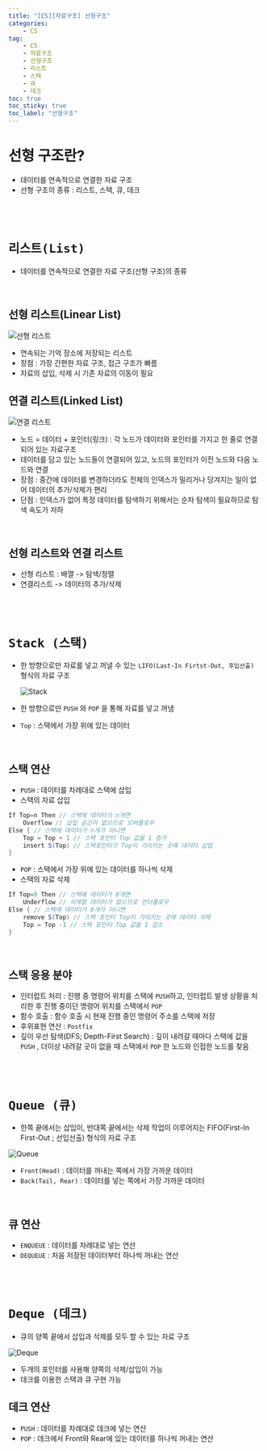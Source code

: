 ```yaml
---
title: "[CS][자료구조] 선형구조"
categories:
    - CS
tag:
    - CS
    - 자료구조
    - 선형구조
    - 리스트
    - 스택
    - 큐
    - 데크
toc: true
toc_sticky: true
toc_label: "선형구조"
---
```


# 선형 구조란?
- 데이터를 연속적으로 연결한 자료 구조
- 선형 구조의 종류 : 리스트, 스택, 큐, 데크

<br><br>

# ```리스트(List)```
- 데이터를 연속적으로 연결한 자료 구조(선형 구조)의 종류

<br>

## 선형 리스트(Linear List)

![선형 리스트](https://blog.kakaocdn.net/dn/XzQ0A/btqFnP0u61I/Kn53jQkzEsqV0anpWBCRk1/img.png)

- 연속되는 기억 장소에 저장되는 리스트
- 장점 : 가장 간편한 자료 구조, 접근 구조가 빠름
- 자료의 삽입, 삭제 시 기존 자료의 이동이 필요

## 연결 리스트(Linked List)
![연결 리스트](https://img1.daumcdn.net/thumb/R1280x0/?scode=mtistory2&fname=https%3A%2F%2Fblog.kakaocdn.net%2Fdn%2FOcKlp%2FbtqFnEESy7r%2FNnl9STMMvr6B0XYzOrdyT0%2Fimg.png)

- 노드 = 데이터 + 포인터(링크) : 각 노드가 데이터와 포인터를 가지고 한 줄로 연결되어 있는 자료구조
- 데이터를 담고 있는 노드들이 연결되어 있고, 노드의 포인터가 이전 노드와 다음 노드와 연결
- 장점 : 중간에 데이터를 변경하더라도 전체의 인덱스가 밀리거나 당겨지는 일이 없어 데이터의 추가/삭제가 편리
- 단점 : 인덱스가 없어 특정 데이터를 탐색하기 위해서는 순차 탐색이 필요하므로 탐색 속도가 저하

<br>

## 선형 리스트와 연결 리스트
- 선형 리스트 : 배열 -> 탐색/정렬
- 연결리스트 -> 데이터의 추가/삭제

<br><br>

# ```Stack (스택)```
- 한 방향으로만 자료를 넣고 꺼낼 수 있는 ```LIFO(Last-In Firtst-Out, 후입선출)``` 형식의 자료 구조

    ![Stack](https://upload.wikimedia.org/wikipedia/commons/2/29/Data_stack.svg)

- 한 방향으로만 ```PUSH``` 와 ```POP``` 을 통해 자료를 넣고 꺼냄
- ```Top``` : 스택에서 가장 위에 있는 데이터

<br>

## 스택 연산
- ```PUSH``` : 데이터를 차례대로 스택에 삽입
- 스택의 자료 삽입
``` Java
If Top=n Then // 스택에 데이터가 n개면
    Overflow // 삽입 공간이 없으므로 오버플로우
Else { // 스택에 데이터가 n개가 아니면
    Top = Top + 1 // 스택 포인터 Top 값을 1 증가
    insert S(Top) // 스택포인터가 Top이 가리키는 곳에 데이터 삽입
}
```

- ```POP``` : 스택에서 가장 위에 있는 데이터를 하나씩 삭제
- 스택의 자료 삭제
``` Java
If Top=0 Then // 스택에 데이터가 0개면
    Underflow // 삭제할 데이터가 없으므로 언더플로우
Else { // 스택에 데이터가 0개가 아니면
    remove S(Top) // 스택 포인터 Top이 가리키는 곳에 데이터 삭제
    Top = Top -1 // 스택 포인터 Top 값을 1 감소
}
```

<br>

## 스택 응용 분야
- 인터럽트 처리 : 진행 중 명령어 위치를 스택에 ```PUSH```하고, 인터럽트 발생 상황을 처리한 후 진행 중이던 명령어 위치를 스택에서 ```POP```
- 함수 호출 : 함수 호출 시 현재 진행 중인 명령어 주소를 스택에 저장
- 후위표현 연산 : ```Postfix```
- 깊이 우선 탐색(DFS; Depth-First Search) : 깊이 내려갈 때마다 스택에 값을 ```PUSH``` , 더이상 내려갈 곳이 없을 때 스택에서 ```POP``` 한 노드와 인접한 노드를 찾음

<br><br>

# ```Queue (큐)```
- 한쪽 끝에서는 삽입이, 반대쪽 끝에서는 삭제 작업이 이루어지는 FIFO(First-In First-Out ; 선입선출) 형식의 자료 구조

![Queue](https://blog.kakaocdn.net/dn/bYXlj8/btq9ziLZ76k/lNyqshJXkBFHj0L3rtbDZ0/img.png)
    
- ```Front(Head)``` : 데이터를 꺼내는 쪽에서 가장 가까운 데이터
- ```Back(Tail, Rear)``` : 데이터를 넣는 쪽에서 가장 가까운 데이터 

<br>

## 큐 연산
- ```ENQUEUE``` : 데이터를 차례대로 넣는 연산
- ```DEQUEUE``` : 처음 저장된 데이터부터 하나씩 꺼내는 연산

<Br><br>

# ```Deque (데크)```
- 큐의 양쪽 끝에서 삽입과 삭제를 모두 할 수 있는 자료 구조

![Deque](https://t1.daumcdn.net/cfile/tistory/9955354C5C4723F11C?original)
- 두개의 포인터를 사용해 양쪽의 삭제/삽입이 가능
- 데크를 이용한 스택과 큐 구현 가능

## 데크 연산
- ```PUSH``` : 데이터를 차례대로 데크에 넣는 연산
- ```POP``` : 데크에서 Front와 Rear에 있는 데이터를 하나씩 꺼내는 연산